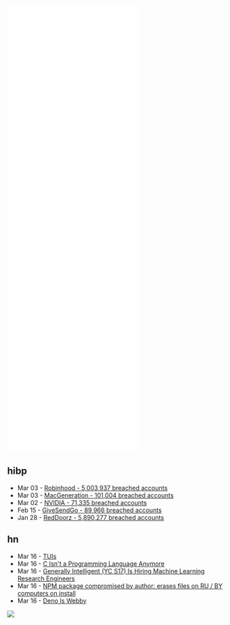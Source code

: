 ![Metrics](https://raw.githubusercontent.com/phixion/phixion/master/metrics.svg)

## hibp

<!--
for https://github.com/phixion/phixion/blob/main/.github/workflows/feeds.yml
-->
<!--START_SECTION:haveibeenpwnd-->
- Mar 03 - [Robinhood - 5,003,937 breached accounts](https://haveibeenpwned.com/PwnedWebsites#Robinhood)
- Mar 03 - [MacGeneration - 101,004 breached accounts](https://haveibeenpwned.com/PwnedWebsites#MacGeneration)
- Mar 02 - [NVIDIA - 71,335 breached accounts](https://haveibeenpwned.com/PwnedWebsites#NVIDIA)
- Feb 15 - [GiveSendGo - 89,966 breached accounts](https://haveibeenpwned.com/PwnedWebsites#GiveSendGo)
- Jan 28 - [RedDoorz - 5,890,277 breached accounts](https://haveibeenpwned.com/PwnedWebsites#RedDoorz)
<!--END_SECTION:haveibeenpwnd-->

## hn

<!--
for https://github.com/phixion/phixion/blob/main/.github/workflows/feeds.yml
-->
<!--START_SECTION:hn-->
- Mar 16 - [TUIs](https://github.com/rothgar/awesome-tuis)
- Mar 16 - [C Isn't a Programming Language Anymore](https://gankra.github.io/blah/c-isnt-a-language/)
- Mar 16 - [Generally Intelligent (YC S17) Is Hiring Machine Learning Research Engineers](https://news.ycombinator.com/item?id=30704042)
- Mar 16 - [NPM package compromised by author: erases files on RU / BY computers on install](https://snyk.io/blog/peacenotwar-malicious-npm-node-ipc-package-vulnerability/)
- Mar 16 - [Deno Is Webby](https://blog.jim-nielsen.com/2022/deno-is-webby-pt-2/)
<!--END_SECTION:hn-->

<!--
for https://yhype.me
-->
![](https://hit.yhype.me/github/profile?user_id=13013670)
